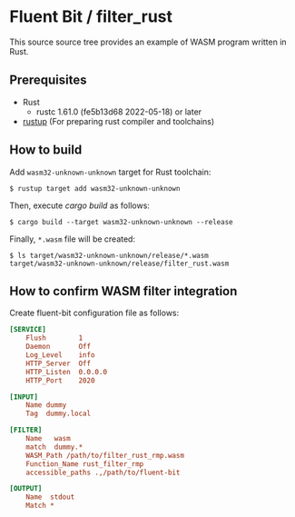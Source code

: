 # Fluent Bit / filter_rust

This source source tree provides an example of WASM program written in Rust.

## Prerequisites

* Rust
  * rustc 1.61.0 (fe5b13d68 2022-05-18) or later
* [rustup](https://rustup.rs/) (For preparing rust compiler and toolchains)

## How to build

Add `wasm32-unknown-unknown` target for Rust toolchain:

```console
$ rustup target add wasm32-unknown-unknown
```

Then, execute _cargo build_ as follows:

```console
$ cargo build --target wasm32-unknown-unknown --release
```

Finally, `*.wasm` file will be created:

```console
$ ls target/wasm32-unknown-unknown/release/*.wasm
target/wasm32-unknown-unknown/release/filter_rust.wasm
```

## How to confirm WASM filter integration

Create fluent-bit configuration file as follows:

```ini
[SERVICE]
    Flush        1
    Daemon       Off
    Log_Level    info
    HTTP_Server  Off
    HTTP_Listen  0.0.0.0
    HTTP_Port    2020

[INPUT]
    Name dummy
    Tag  dummy.local

[FILTER]
    Name   wasm
    match  dummy.*
    WASM_Path /path/to/filter_rust_rmp.wasm
    Function_Name rust_filter_rmp
    accessible_paths .,/path/to/fluent-bit

[OUTPUT]
    Name  stdout
    Match *
```
